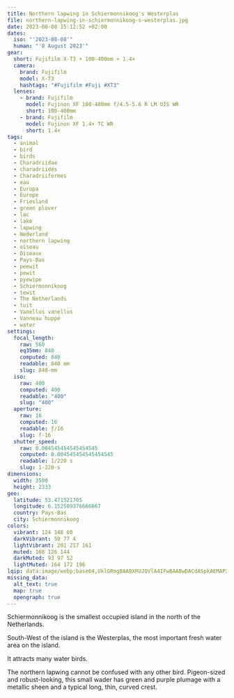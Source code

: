 ```yaml
---
title: Northern lapwing in Schiermonnikoog's Westerplas
file: northern-lapwing-in-schiermonnikoog-s-westerplas.jpg
date: 2023-08-08 15:12:52 +02:00
dates:
  iso: "'2023-08-08'"
  human: "'8 August 2023'"
gear:
  short: Fujifilm X-T3 + 100-400mm + 1.4×
  camera:
    brand: Fujifilm
    model: X-T3
    hashtags: "#Fujifilm #Fuji #XT3"
  lenses:
    - brand: Fujifilm
      model: Fujinon XF 100-400mm f/4.5-5.6 R LM OIS WR
      short: 100-400mm
    - brand: Fujifilm
      model: Fujinon XF 1.4× TC WR
      short: 1.4×
tags:
  - animal
  - bird
  - birds
  - Charadriidae
  - charadriidés
  - Charadriiformes
  - eau
  - Europa
  - Europe
  - Friesland
  - green plover
  - lac
  - lake
  - lapwing
  - Nederland
  - northern lapwing
  - oiseau
  - Oiseaux
  - Pays-Bas
  - peewit
  - pewit
  - pyewipe
  - Schiermonnikoog
  - tewit
  - The Netherlands
  - tuit
  - Vanellus vanellus
  - Vanneau huppé
  - water
settings:
  focal_length:
    raw: 560
    eq35mm: 840
    computed: 840
    readable: 840 mm
    slug: 840-mm
  iso:
    raw: 400
    computed: 400
    readable: "400"
    slug: "400"
  aperture:
    raw: 16
    computed: 16
    readable: ƒ/16
    slug: f-16
  shutter_speed:
    raw: 0.004545454545454545
    computed: 0.004545454545454545
    readable: 1/220 s
    slug: 1-220-s
dimensions:
  width: 3500
  height: 2333
geo:
  latitude: 53.471521705
  longitude: 6.152509376666667
  country: Pays-Bas
  city: Schiermonnikoog
colors:
  vibrant: 124 148 60
  darkVibrant: 50 77 4
  lightVibrant: 201 217 161
  muted: 108 126 144
  darkMuted: 93 97 52
  lightMuted: 164 172 196
lqip: data:image/webp;base64,UklGRmgBAABXRUJQVlA4IFwBAABwDACdASpkAEMAP3Gsxlw0riemK/na6pAuCWNr3LAN3s/xa+RGFGKNrecIymAhMKVxis8D0q4OBT3W6Bx6TTWjJHwc7oM1U5stlAf6OQjl+p0YDiX2KR7SJDzJDLAG2uTjI29B5qHFpYhm04AA0uDmHb5LJuoRGBchO3uFqsCWu7SvlV0Gd0+tAm+lZkwLuAKRA1xy/JxLyTlJ9chEA3Edh/++MP+uDCF1rMD7bxCCyU2PSilirAL7TEDMzSXkYim/DFOCR3e4CP6kOU/u+4lud9wPCQ2C5e+EfRDO/MOBzdY+6rVOGbYbH1vdV06ACcnr4vehxyFwQX9r/l5/YyQW6Sj85giaYXOMIjFcWYakiOSepborwMFAA4z6mA8SKEXVZhEcBRGMYEt9m8YfVIQwRJeor4AOl7S8F9HhQyXpTYQ5JWCqaKHVYsxzG5gdiJxLLvJx7xGgFncKAAA=
missing_data:
  alt_text: true
  map: true
  opengraph: true
---
```


Schiermonnikoog is the smallest occupied island in the north of the Netherlands.

South-West of the island is the Westerplas, the most important fresh water area on the island.

It attracts many water birds.

The northern lapwing cannot be confused with any other bird. Pigeon-sized and robust-looking, this small wader has green and purple plumage with a metallic sheen and a typical long, thin, curved crest.
